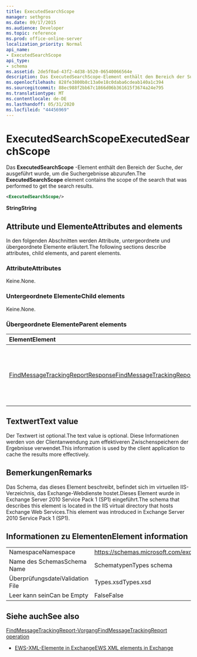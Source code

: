 ```yaml
---
title: ExecutedSearchScope
manager: sethgros
ms.date: 09/17/2015
ms.audience: Developer
ms.topic: reference
ms.prod: office-online-server
localization_priority: Normal
api_name:
- ExecutedSearchScope
api_type:
- schema
ms.assetid: 2de5f0ad-43f2-4d38-b520-06540066564e
description: Das ExecutedSearchScope-Element enthält den Bereich der Suche, der ausgeführt wurde, um die Suchergebnisse abzurufen.
ms.openlocfilehash: 828fe3800b8c13a0e18c0daba6cdeab140a1c394
ms.sourcegitcommit: 88ec988f2bb67c1866d06b361615f3674a24e795
ms.translationtype: MT
ms.contentlocale: de-DE
ms.lasthandoff: 05/31/2020
ms.locfileid: "44456969"
---
```

# <a name="executedsearchscope"></a><span data-ttu-id="eceef-103">ExecutedSearchScope</span><span class="sxs-lookup"><span data-stu-id="eceef-103">ExecutedSearchScope</span></span>

<span data-ttu-id="eceef-104">Das **ExecutedSearchScope** -Element enthält den Bereich der Suche, der ausgeführt wurde, um die Suchergebnisse abzurufen.</span><span class="sxs-lookup"><span data-stu-id="eceef-104">The **ExecutedSearchScope** element contains the scope of the search that was performed to get the search results.</span></span> 
  
```xml
<ExecutedSearchScope/>
```

 <span data-ttu-id="eceef-105">**String**</span><span class="sxs-lookup"><span data-stu-id="eceef-105">**String**</span></span>
## <a name="attributes-and-elements"></a><span data-ttu-id="eceef-106">Attribute und Elemente</span><span class="sxs-lookup"><span data-stu-id="eceef-106">Attributes and elements</span></span>

<span data-ttu-id="eceef-107">In den folgenden Abschnitten werden Attribute, untergeordnete und übergeordnete Elemente erläutert.</span><span class="sxs-lookup"><span data-stu-id="eceef-107">The following sections describe attributes, child elements, and parent elements.</span></span>
  
### <a name="attributes"></a><span data-ttu-id="eceef-108">Attribute</span><span class="sxs-lookup"><span data-stu-id="eceef-108">Attributes</span></span>

<span data-ttu-id="eceef-109">Keine.</span><span class="sxs-lookup"><span data-stu-id="eceef-109">None.</span></span>
  
### <a name="child-elements"></a><span data-ttu-id="eceef-110">Untergeordnete Elemente</span><span class="sxs-lookup"><span data-stu-id="eceef-110">Child elements</span></span>

<span data-ttu-id="eceef-111">Keine.</span><span class="sxs-lookup"><span data-stu-id="eceef-111">None.</span></span>
  
### <a name="parent-elements"></a><span data-ttu-id="eceef-112">Übergeordnete Elemente</span><span class="sxs-lookup"><span data-stu-id="eceef-112">Parent elements</span></span>

|<span data-ttu-id="eceef-113">**Element**</span><span class="sxs-lookup"><span data-stu-id="eceef-113">**Element**</span></span>|<span data-ttu-id="eceef-114">**Beschreibung**</span><span class="sxs-lookup"><span data-stu-id="eceef-114">**Description**</span></span>|
|:-----|:-----|
|[<span data-ttu-id="eceef-115">FindMessageTrackingReportResponse</span><span class="sxs-lookup"><span data-stu-id="eceef-115">FindMessageTrackingReportResponse</span></span>](findmessagetrackingreportresponse.md) <br/> |<span data-ttu-id="eceef-116">Enthält den Status und das Ergebnis einer einzelnen [FindMessageTrackingReport-Vorgangs](findmessagetrackingreport-operation.md) Anforderung.</span><span class="sxs-lookup"><span data-stu-id="eceef-116">Contains the status and result of a single [FindMessageTrackingReport operation](findmessagetrackingreport-operation.md) request.</span></span>  <br/> |
   
## <a name="text-value"></a><span data-ttu-id="eceef-117">Textwert</span><span class="sxs-lookup"><span data-stu-id="eceef-117">Text value</span></span>

<span data-ttu-id="eceef-118">Der Textwert ist optional.</span><span class="sxs-lookup"><span data-stu-id="eceef-118">The text value is optional.</span></span> <span data-ttu-id="eceef-119">Diese Informationen werden von der Clientanwendung zum effektiveren Zwischenspeichern der Ergebnisse verwendet.</span><span class="sxs-lookup"><span data-stu-id="eceef-119">This information is used by the client application to cache the results more effectively.</span></span>
  
## <a name="remarks"></a><span data-ttu-id="eceef-120">Bemerkungen</span><span class="sxs-lookup"><span data-stu-id="eceef-120">Remarks</span></span>

<span data-ttu-id="eceef-121">Das Schema, das dieses Element beschreibt, befindet sich im virtuellen IIS-Verzeichnis, das Exchange-Webdienste hostet.Dieses Element wurde in Exchange Server 2010 Service Pack 1 (SP1) eingeführt.</span><span class="sxs-lookup"><span data-stu-id="eceef-121">The schema that describes this element is located in the IIS virtual directory that hosts Exchange Web Services.This element was introduced in Exchange Server 2010 Service Pack 1 (SP1).</span></span>
  
## <a name="element-information"></a><span data-ttu-id="eceef-122">Informationen zu Elementen</span><span class="sxs-lookup"><span data-stu-id="eceef-122">Element information</span></span>

|||
|:-----|:-----|
|<span data-ttu-id="eceef-123">Namespace</span><span class="sxs-lookup"><span data-stu-id="eceef-123">Namespace</span></span>  <br/> |https://schemas.microsoft.com/exchange/services/2006/types  <br/> |
|<span data-ttu-id="eceef-124">Name des Schemas</span><span class="sxs-lookup"><span data-stu-id="eceef-124">Schema Name</span></span>  <br/> |<span data-ttu-id="eceef-125">Schematypen</span><span class="sxs-lookup"><span data-stu-id="eceef-125">Types schema</span></span>  <br/> |
|<span data-ttu-id="eceef-126">Überprüfungsdatei</span><span class="sxs-lookup"><span data-stu-id="eceef-126">Validation File</span></span>  <br/> |<span data-ttu-id="eceef-127">Types.xsd</span><span class="sxs-lookup"><span data-stu-id="eceef-127">Types.xsd</span></span>  <br/> |
|<span data-ttu-id="eceef-128">Leer kann sein</span><span class="sxs-lookup"><span data-stu-id="eceef-128">Can be Empty</span></span>  <br/> |<span data-ttu-id="eceef-129">False</span><span class="sxs-lookup"><span data-stu-id="eceef-129">False</span></span>  <br/> |
   
## <a name="see-also"></a><span data-ttu-id="eceef-130">Siehe auch</span><span class="sxs-lookup"><span data-stu-id="eceef-130">See also</span></span>



[<span data-ttu-id="eceef-131">FindMessageTrackingReport-Vorgang</span><span class="sxs-lookup"><span data-stu-id="eceef-131">FindMessageTrackingReport operation</span></span>](findmessagetrackingreport-operation.md)


- [<span data-ttu-id="eceef-132">EWS-XML-Elemente in Exchange</span><span class="sxs-lookup"><span data-stu-id="eceef-132">EWS XML elements in Exchange</span></span>](ews-xml-elements-in-exchange.md)

